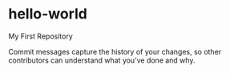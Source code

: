 # hello-world
My First Repository

Commit messages capture the history of your changes, so other contributors can understand what you’ve done and why.
